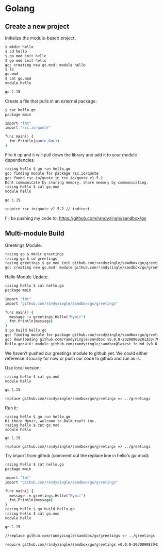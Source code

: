 # Golang

## Create a new project

Initialize the module-based project.

```sh
$ mkdir hello
$ cd hello
$ go mod init hello
$ go mod init hello
go: creating new go.mod: module hello
$ ls
go.mod
$ cat go.mod
module hello

go 1.15
```

Create a file that pulls in an external package:

```sh
$ cat hello.go
package main

import "fmt"
import "rsc.io/quote"

func main() {
  fmt.Println(quote.Go())
}
```

Fire it up and it will pull down the library and add it to your module dependencies:
```sh
razing hello $ go run hello.go
go: finding module for package rsc.io/quote
go: found rsc.io/quote in rsc.io/quote v1.5.2
Dont communicate by sharing memory, share memory by communicating.
razing hello $ cat go.mod
module hello

go 1.15

require rsc.io/quote v1.5.2 // indirect
```

I'll be pushing my code to: https://github.com/randyzingle/sandbox/go

## Multi-module Build

Greetings Module:

```sh
razing go $ mkdir greetings
razing go $ cd greetings
razing greetings $ go mod init github.com/randyzingle/sandbox/go/greetings
go: creating new go.mod: module github.com/randyzingle/sandbox/go/greetings
```

Hello Module Update:

```sh
razing hello $ cat hello.go
package main

import "fmt"
import "github.com/randyzingle/sandbox/go/greetings"

func main() {
  message := greetings.Hello("Mymir")
  fmt.Println(message)
}
$ go build hello.go
go: finding module for package github.com/randyzingle/sandbox/go/greetings
go: downloading github.com/randyzingle/sandbox v0.0.0-20200908201250-78df0726affc
hello.go:4:8: module github.com/randyzingle/sandbox@latest found (v0.0.0-20200908201250-78df0726affc), but does not contain package github.com/randyzingle/sandbox/go/greetings
```

We haven't pushed our greetings module to github yet. We could either reference it locally for now  or push our code to github and run as is.

Use local version:
```sh
razing hello $ cat go.mod
module hello

go 1.15

replace github.com/randyzingle/sandbox/go/greetings => ../greetings
```

Run it:
```
razing hello $ go run hello.go
Hi there Mymir, welcome to Baldursoft inc.
razing hello $ cat go.mod
module hello

go 1.15

replace github.com/randyzingle/sandbox/go/greetings => ../greetings

```
Try import from github (comment out the replace line in hello's go.mod):

```sh
razing hello $ cat hello.go
package main

import "fmt"
import "github.com/randyzingle/sandbox/go/greetings"

func main() {
  message := greetings.Hello("Mymir")
  fmt.Println(message)
}
razing hello $ go build hello.go
razing hello $ cat go.mod
module hello

go 1.15

//replace github.com/randyzingle/sandbox/go/greetings => ../greetings

require github.com/randyzingle/sandbox/go/greetings v0.0.0-20200908204325-1356ee44d913 // indirect
```
